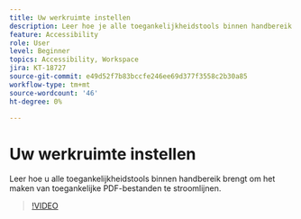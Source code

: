 ```yaml
---
title: Uw werkruimte instellen
description: Leer hoe je alle toegankelijkheidstools binnen handbereik brengt om het maken van toegankelijke PDF-bestanden te stroomlijnen
feature: Accessibility
role: User
level: Beginner
topics: Accessibility, Workspace
jira: KT-18727
source-git-commit: e49d52f7b83bccfe246ee69d377f3558c2b30a85
workflow-type: tm+mt
source-wordcount: '46'
ht-degree: 0%

---
```


# Uw werkruimte instellen

Leer hoe u alle toegankelijkheidstools binnen handbereik brengt om het maken van toegankelijke PDF-bestanden te stroomlijnen.

>[!VIDEO](https://video.tv.adobe.com/v/3471622?quality=12&learn=on&hidetitle=true&captions=dut)